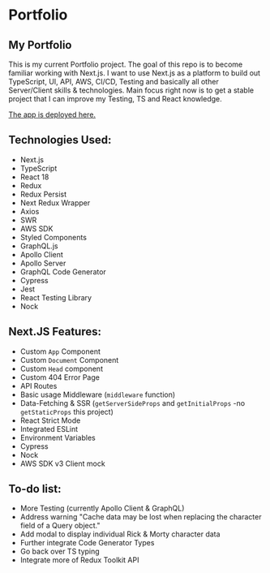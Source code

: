 # Portfolio

## My Portfolio

This is my current Portfolio project. The goal of this repo is to become familiar working with Next.js. I want to use Next.js as a platform to build out TypeScript, UI, API, AWS, CI/CD, Testing and basically all other Server/Client skills & technologies. Main focus right now is to get a stable project that I can improve my Testing, TS and React knowledge.

[The app is deployed here.](https://portfolio-alexsmith716.vercel.app)

## Technologies Used:
* Next.js
* TypeScript
* React 18
* Redux
* Redux Persist
* Next Redux Wrapper
* Axios
* SWR
* AWS SDK
* Styled Components
* GraphQL.js
* Apollo Client
* Apollo Server
* GraphQL Code Generator
* Cypress
* Jest
* React Testing Library
* Nock

## Next.JS Features:
- Custom `App` Component
- Custom `Document` Component
- Custom `Head` component
- Custom 404 Error Page
- API Routes
- Basic usage Middleware (`middleware` function)
- Data-Fetching & SSR (`getServerSideProps` and `getInitialProps` -no `getStaticProps` this project)
- React Strict Mode
- Integrated ESLint
- Environment Variables
- Cypress
- Nock
- AWS SDK v3 Client mock

## To-do list:
* More Testing (currently Apollo Client & GraphQL)
* Address warning "Cache data may be lost when replacing the character field of a Query object."
* Add modal to display individual Rick & Morty character data
* Further integrate Code Generator Types
* Go back over TS typing
* Integrate more of Redux Toolkit API
